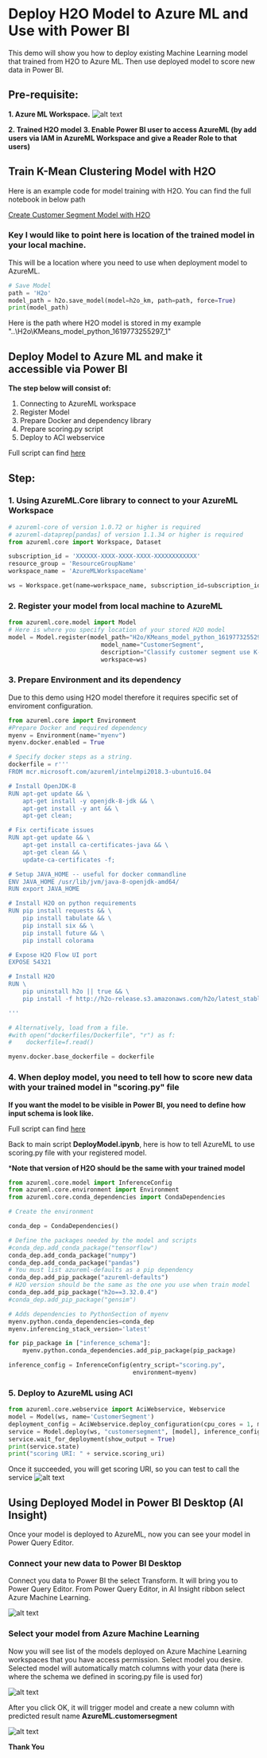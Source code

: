 # Deploy H2O Model to Azure ML and Use with Power BI
This demo will show you how to deploy existing Machine Learning model that trained from H2O to Azure ML. Then use deployed model to score new data in Power BI.

## Pre-requisite:
**1. Azure ML Workspace.**
![alt text](https://docs.microsoft.com/en-us/azure/machine-learning/media/how-to-manage-workspace/create-workspace.gif  "Create azure ml") 

**2. Trained H2O model**
**3. Enable Power BI user to access AzureML (by add users via IAM in AzureML Workspace and give a Reader Role to that users)**
 

## Train K-Mean Clustering Model with H2O
Here is an example code for model training with H2O. You can find the full notebook in below path 

[Create Customer Segment Model with H2O](https://github.com/WipadaChan/pbi_demo_repo/blob/master/03_DeployH2O_PBI/Customer%20Segment.ipynb)


### Key I would like to point here is location of the trained model in your local machine.
This will be a location where you need to use when deployment model to AzureML. 

```python
# Save Model
path = 'H2o'
model_path = h2o.save_model(model=h2o_km, path=path, force=True)
print(model_path)
```
Here is the path where H2O model is stored in my example
"..\H2o\KMeans_model_python_1619773255297_1"


## Deploy Model to Azure ML and make it accessible via Power BI
**The step below will consist of:**
1. Connecting to AzureML workspace
2. Register Model
3. Prepare Docker and dependency library
4. Prepare scoring.py script
5. Deploy to ACI webservice

Full script can find [here](https://github.com/WipadaChan/pbi_demo_repo/blob/master/03_DeployH2O_PBI/DeployModel.ipynb)

## Step:
### 1. Using AzureML.Core library to connect to your AzureML Workspace
```python
# azureml-core of version 1.0.72 or higher is required
# azureml-dataprep[pandas] of version 1.1.34 or higher is required
from azureml.core import Workspace, Dataset

subscription_id = 'XXXXXX-XXXX-XXXX-XXXX-XXXXXXXXXXXX'
resource_group = 'ResourceGroupName'
workspace_name = 'AzureMLWorkspaceName'

ws = Workspace.get(name=workspace_name, subscription_id=subscription_id, resource_group=resource_group )
```

### 2. Register your model from local machine to AzureML
```python
from azureml.core.model import Model
# Here is where you specify location of your stored H2O model
model = Model.register(model_path="H2o/KMeans_model_python_1619773255297_1",
                          model_name="CustomerSegment",
                          description="Classify customer segment use K-Means Clustering",
                          workspace=ws)
```

### 3. Prepare Environment and its dependency 
Due to this demo using H2O model therefore it requires specific set of enviroment configuration. 
```python
from azureml.core import Environment
#Prepare Docker and required dependency 
myenv = Environment(name="myenv")
myenv.docker.enabled = True

# Specify docker steps as a string.
dockerfile = r'''
FROM mcr.microsoft.com/azureml/intelmpi2018.3-ubuntu16.04

# Install OpenJDK-8
RUN apt-get update && \
    apt-get install -y openjdk-8-jdk && \
    apt-get install -y ant && \
    apt-get clean;

# Fix certificate issues
RUN apt-get update && \
    apt-get install ca-certificates-java && \
    apt-get clean && \
    update-ca-certificates -f;

# Setup JAVA_HOME -- useful for docker commandline
ENV JAVA_HOME /usr/lib/jvm/java-8-openjdk-amd64/
RUN export JAVA_HOME

# Install H2O on python requirements
RUN pip install requests && \
    pip install tabulate && \
    pip install six && \
    pip install future && \
    pip install colorama

# Expose H2O Flow UI port
EXPOSE 54321

# Install H2O
RUN \
    pip uninstall h2o || true && \
    pip install -f http://h2o-release.s3.amazonaws.com/h2o/latest_stable_Py.html --trusted-host h2o-release.s3.amazonaws.com h2o

'''

# Alternatively, load from a file.
#with open("dockerfiles/Dockerfile", "r") as f:
#    dockerfile=f.read()

myenv.docker.base_dockerfile = dockerfile

```

### 4. When deploy model, you need to tell how to score new data with your trained model in "scoring.py" file
**If you want the model to be visible in Power BI, you need to define how input schema is look like.**

Full script can find [here](https://github.com/WipadaChan/pbi_demo_repo/blob/master/03_DeployH2O_PBI/scoring.py)

Back to main script **DeployModel.ipynb**, here is how to tell AzureML to use scoring.py file with your registered model. 

***Note that version of H2O should be the same with your trained model**

```python
from azureml.core.model import InferenceConfig
from azureml.core.environment import Environment
from azureml.core.conda_dependencies import CondaDependencies

# Create the environment

conda_dep = CondaDependencies()

# Define the packages needed by the model and scripts
#conda_dep.add_conda_package("tensorflow")
conda_dep.add_conda_package("numpy")
conda_dep.add_conda_package("pandas")
# You must list azureml-defaults as a pip dependency
conda_dep.add_pip_package("azureml-defaults")
# H2O version should be the same as the one you use when train model 
conda_dep.add_pip_package("h2o==3.32.0.4")
#conda_dep.add_pip_package("gensim")

# Adds dependencies to PythonSection of myenv
myenv.python.conda_dependencies=conda_dep
myenv.inferencing_stack_version='latest'

for pip_package in ["inference_schema"]:
    myenv.python.conda_dependencies.add_pip_package(pip_package)

inference_config = InferenceConfig(entry_script="scoring.py",   
                                   environment=myenv)
```

### 5. Deploy to AzureML using ACI 
```python
from azureml.core.webservice import AciWebservice, Webservice
model = Model(ws, name='CustomerSegment')
deployment_config = AciWebservice.deploy_configuration(cpu_cores = 1, memory_gb = 1)
service = Model.deploy(ws, "customersegment", [model], inference_config, deployment_config)
service.wait_for_deployment(show_output = True)
print(service.state)
print("scoring URI: " + service.scoring_uri)
``` 
Once it succeeded, you will get scoring URI, so you can test to call the service 
![alt text](https://github.com/WipadaChan/pbi_demo_repo/blob/master/03_DeployH2O_PBI/image/URI.png "WebService URI") 


## Using Deployed Model in Power BI Desktop (AI Insight)
Once your model is deployed to AzureML, now you can see your model in Power Query Editor.

### Connect your new data to Power BI Desktop
Connect you data to Power BI the select Transform. It will bring you to Power Query Editor. 
From Power Query Editor, in AI Insight ribbon select Azure Machine Learning.

![alt text](https://github.com/WipadaChan/pbi_demo_repo/blob/master/03_DeployH2O_PBI/image/pbi1.png "Connect data") 

### Select your model from Azure Machine Learning 
Now you will see list of the models deployed on Azure Machine Learning workspaces that you have access permission. 
Select model you desire.
Selected model will automatically match columns with your data (here is where the schema we defined in scoring.py file is used for) 

![alt text](https://github.com/WipadaChan/pbi_demo_repo/blob/master/03_DeployH2O_PBI/image/AzureMLinPBI.png "Connect data") 

After you click OK, it will trigger model and create a new column with predicted result name **AzureML.customersegment**

![alt text](https://github.com/WipadaChan/pbi_demo_repo/blob/master/03_DeployH2O_PBI/image/scoredColumn.png "Connect data") 

**Thank You** 